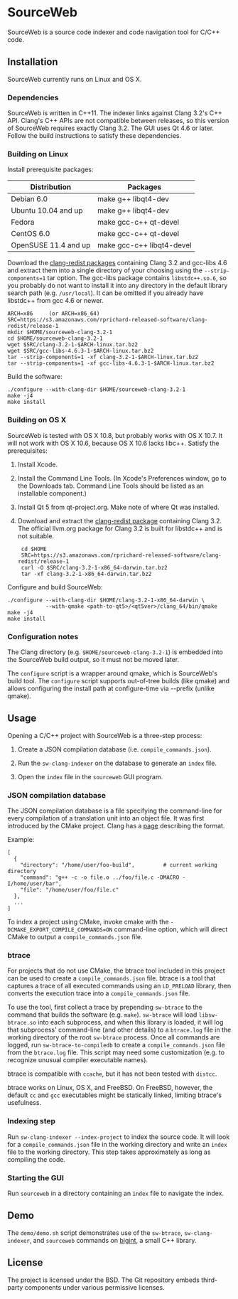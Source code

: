 SourceWeb
=========

SourceWeb is a source code indexer and code navigation tool for C/C++ code.

Installation
------------

SourceWeb currently runs on Linux and OS X.


### Dependencies

SourceWeb is written in C++11.  The indexer links against Clang 3.2's C++ API.
Clang's C++ APIs are not compatible between releases, so this version of
SourceWeb requires exactly Clang 3.2.  The GUI uses Qt 4.6 or later.  Follow
the build instructions to satisfy these dependencies.


### Building on Linux

Install prerequisite packages:

| Distribution         | Packages
| -------------------- | -------------------------
| Debian 6.0           | make g++ libqt4-dev
| Ubuntu 10.04 and up  | make g++ libqt4-dev
| Fedora               | make gcc-c++ qt-devel
| CentOS 6.0           | make gcc-c++ qt-devel
| OpenSUSE 11.4 and up | make gcc-c++ libqt4-devel

Download the [clang-redist packages][1] containing Clang 3.2 and gcc-libs 4.6
and extract them into a single directory of your choosing using the
`--strip-components=1` tar option.  The gcc-libs package contains
`libstdc++.so.6`, so you probably do not want to install it into any directory
in the default library search path (e.g. `/usr/local`).  It can be omitted if
you already have libstdc++ from gcc 4.6 or newer.

[1]: http://rprichard.github.com/clang-redist

    ARCH=x86     (or ARCH=x86_64)
    SRC=https://s3.amazonaws.com/rprichard-released-software/clang-redist/release-1
    mkdir $HOME/sourceweb-clang-3.2-1
    cd $HOME/sourceweb-clang-3.2-1
    wget $SRC/clang-3.2-1-$ARCH-linux.tar.bz2
    wget $SRC/gcc-libs-4.6.3-1-$ARCH-linux.tar.bz2
    tar --strip-components=1 -xf clang-3.2-1-$ARCH-linux.tar.bz2
    tar --strip-components=1 -xf gcc-libs-4.6.3-1-$ARCH-linux.tar.bz2

Build the software:

    ./configure --with-clang-dir $HOME/sourceweb-clang-3.2-1
    make -j4
    make install


### Building on OS X

SourceWeb is tested with OS X 10.8, but probably works with OS X 10.7.  It will not
work with OS X 10.6, because OS X 10.6 lacks libc++.  Satisfy the prerequisites:

1. Install Xcode.

2. Install the Command Line Tools.  (In Xcode's Preferences window, go to the
   Downloads tab.  Command Line Tools should be listed as an installable
   component.)

3. Install Qt 5 from qt-project.org.  Make note of where Qt was installed.

4. Download and extract the [clang-redist package][2] containing Clang 3.2.  The
   official llvm.org package for Clang 3.2 is built for libstdc++ and is not
   suitable.

        cd $HOME
        SRC=https://s3.amazonaws.com/rprichard-released-software/clang-redist/release-1
        curl -O $SRC/clang-3.2-1-x86_64-darwin.tar.bz2
        tar -xf clang-3.2-1-x86_64-darwin.tar.bz2

Configure and build SourceWeb:

    ./configure --with-clang-dir $HOME/clang-3.2-1-x86_64-darwin \
                --with-qmake <path-to-qt5>/<qt5ver>/clang_64/bin/qmake
    make -j4
    make install

[2]: http://rprichard.github.com/clang-redist


### Configuration notes

The Clang directory (e.g. `$HOME/sourceweb-clang-3.2-1`) is embedded into the
SourceWeb build output, so it must not be moved later.

The `configure` script is a wrapper around qmake, which is SourceWeb's build
tool.  The `configure` script supports out-of-tree builds (like qmake) and
allows configuring the install path at configure-time via --prefix (unlike
qmake).


Usage
-----

Opening a C/C++ project with SourceWeb is a three-step process:

1. Create a JSON compilation database (i.e. `compile_commands.json`).

2. Run the `sw-clang-indexer` on the database to generate an `index` file.

3. Open the `index` file in the `sourceweb` GUI program.


### JSON compilation database

The JSON compilation database is a file specifying the command-line for every
compilation of a translation unit into an object file.  It was first introduced
by the CMake project.  Clang has a [page][3] describing the format.

[3]: http://clang.llvm.org/docs/JSONCompilationDatabase.html

Example:

    [
      {
        "directory": "/home/user/foo-build",         # current working directory
        "command": "g++ -c -o file.o ../foo/file.c -DMACRO -I/home/user/bar",
        "file": "/home/user/foo/file.c"
      },
      ...
    ]

To index a project using CMake, invoke cmake with the
`-DCMAKE_EXPORT_COMPILE_COMMANDS=ON` command-line option, which will direct
CMake to output a `compile_commands.json` file.


### btrace

For projects that do not use CMake, the btrace tool included in this project
can be used to create a `compile_commands.json` file.  btrace is a tool that
captures a trace of all executed commands using an `LD_PRELOAD` library, then
converts the execution trace into a `compile_commands.json` file.

To use the tool, first collect a trace by prepending `sw-btrace` to the
command that builds the software (e.g. `make`).  `sw-btrace` will load
`libsw-btrace.so` into each subprocess, and when this library is loaded, it
will log that subprocess' command-line (and other details) to a `btrace.log`
file in the working directory of the root `sw-btrace` process.  Once all
commands are logged, run `sw-btrace-to-compiledb` to create a
`compile_commands.json` file from the `btrace.log` file.  This script may need
some customization (e.g. to recognize unusual compiler executable names).

btrace is compatible with `ccache`, but it has not been tested with `distcc`.

btrace works on Linux, OS X, and FreeBSD.  On FreeBSD, however, the default
`cc` and `gcc` executables might be statically linked, limiting btrace's
usefulness.


### Indexing step

Run `sw-clang-indexer --index-project` to index the source code.  It will look
for a `compile_commands.json` file in the working directory and write an `index`
file to the working directory.  This step takes approximately as long as
compiling the code.


### Starting the GUI

Run `sourceweb` in a directory containing an `index` file to navigate the index.


Demo
----

The `demo/demo.sh` script demonstrates use of the `sw-btrace`,
`sw-clang-indexer`, and `sourceweb` commands on [bigint][4], a small C++
library.

[4]: https://mattmccutchen.net/bigint/


License
-------

The project is licensed under the BSD.  The Git repository embeds third-party
components under various permissive licenses.
